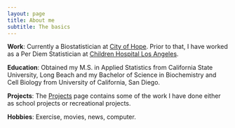 ```yaml
---
layout: page
title: About me
subtitle: The basics
---
```


**Work**: Currently a Biostatistician at [City of Hope](https://www.cityofhope.org/homepage). Prior to that, I have worked as a Per Diem Statistician at [Children Hospital Los Angeles](https://www.chla.org).

**Education**: Obtained my M.S. in Applied Statistics from California State University, Long Beach and my Bachelor of Science in Biochemistry and Cell Biology from University of California, San Diego.

**Projects**: The [Projects](/Projects) page contains some of the work I have done either as school projects or recreational projects.

**Hobbies**: Exercise, movies, news, computer.
